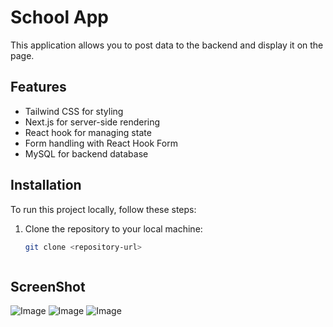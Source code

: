 # School App

This application allows you to post data to the backend and display it on the page.

## Features
- Tailwind CSS for styling
- Next.js for server-side rendering
- React hook for managing state
- Form handling with React Hook Form
- MySQL for backend database

## Installation
To run this project locally, follow these steps:

1. Clone the repository to your local machine:
   ```bash
   git clone <repository-url>



## ScreenShot

![Image](./schoolweb/public/Screenshot1.png)
![Image](./schoolweb/public/Screenshot2.png)
![Image](./schoolweb/public/Screenshot3.png)
